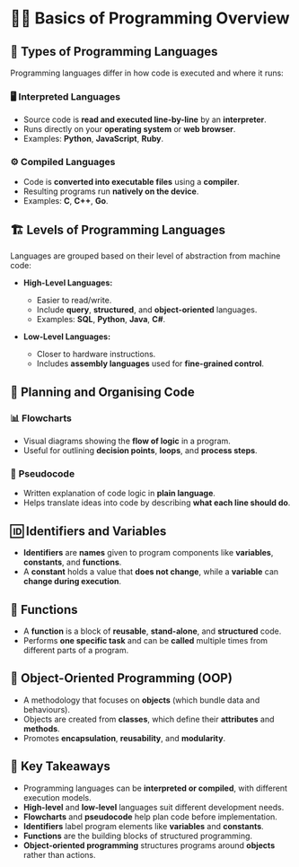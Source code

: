 # 🧑‍💻 **Basics of Programming Overview**

## 🧾 **Types of Programming Languages**

Programming languages differ in how code is executed and where it runs:

### 🖥️ **Interpreted Languages**  
- Source code is **read and executed line-by-line** by an **interpreter**.  
- Runs directly on your **operating system** or **web browser**.  
- Examples: **Python**, **JavaScript**, **Ruby**.

### ⚙️ **Compiled Languages**  
- Code is **converted into executable files** using a **compiler**.  
- Resulting programs run **natively on the device**.  
- Examples: **C**, **C++**, **Go**.



## 🏗 **Levels of Programming Languages**

Languages are grouped based on their level of abstraction from machine code:

- **High-Level Languages:**  
  - Easier to read/write.  
  - Include **query**, **structured**, and **object-oriented** languages.  
  - Examples: **SQL**, **Python**, **Java**, **C#**.

- **Low-Level Languages:**  
  - Closer to hardware instructions.  
  - Includes **assembly languages** used for **fine-grained control**.



## 🧠 **Planning and Organising Code**

### 📊 **Flowcharts**  
- Visual diagrams showing the **flow of logic** in a program.  
- Useful for outlining **decision points**, **loops**, and **process steps**.

### 📝 **Pseudocode**  
- Written explanation of code logic in **plain language**.  
- Helps translate ideas into code by describing **what each line should do**.



## 🆔 **Identifiers and Variables**

- **Identifiers** are **names** given to program components like **variables**, **constants**, and **functions**.  
- A **constant** holds a value that **does not change**, while a **variable** can **change during execution**.



## 🧩 **Functions**

- A **function** is a block of **reusable**, **stand-alone**, and **structured** code.  
- Performs **one specific task** and can be **called** multiple times from different parts of a program.



## 🧱 **Object-Oriented Programming (OOP)**

- A methodology that focuses on **objects** (which bundle data and behaviours).  
- Objects are created from **classes**, which define their **attributes** and **methods**.  
- Promotes **encapsulation**, **reusability**, and **modularity**.



## 🚀 **Key Takeaways**

- Programming languages can be **interpreted or compiled**, with different execution models.  
- **High-level** and **low-level** languages suit different development needs.  
- **Flowcharts** and **pseudocode** help plan code before implementation.  
- **Identifiers** label program elements like **variables** and **constants**.  
- **Functions** are the building blocks of structured programming.  
- **Object-oriented programming** structures programs around **objects** rather than actions.